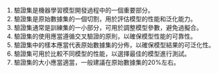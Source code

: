 1. 驗證集是機器學習模型開發過程中的一個重要部分。
2. 驗證集是原始數據集的一個切割，用於評估模型的性能和泛化能力。
3. 驗證集通常是訓練集的一小部分，可用於調整模型參數，避免過擬合。
4. 驗證集的使用應當遵循交叉驗證的原則，以確保模型性能的可靠性。
5. 驗證集中的樣本應當代表原始數據集的分佈，以確保模型結果的可泛化性。
6. 驗證集可用於比較不同模型的性能，以選擇最佳的模型進行測試。
7. 驗證集的大小應當適當，一般建議在原始數據集的20%左右。